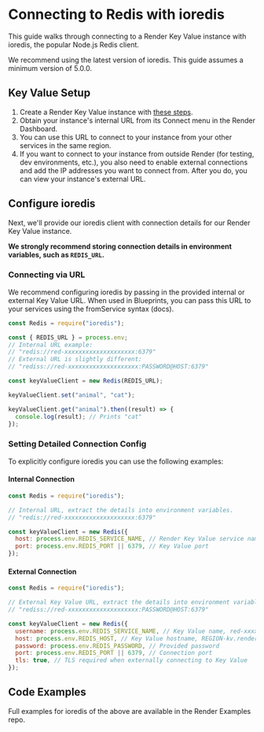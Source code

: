 # Connecting to Redis with ioredis

This guide walks through connecting to a Render Key Value instance with ioredis, the popular Node.js Redis client.

We recommend using the latest version of ioredis. This guide assumes a minimum version of 5.0.0.

## Key Value Setup

1. Create a Render Key Value instance with [these steps](render-key-value.md#create-your-key-value-instance).
2. Obtain your instance's internal URL from its Connect menu in the Render Dashboard.
3. You can use this URL to connect to your instance from your other services in the same region.
4. If you want to connect to your instance from outside Render (for testing, dev environments, etc.), you also need to enable external connections and add the IP addresses you want to connect from. After you do, you can view your instance's external URL.

## Configure ioredis

Next, we'll provide our ioredis client with connection details for our Render Key Value instance.

**We strongly recommend storing connection details in environment variables, such as `REDIS_URL`.**

### Connecting via URL

We recommend configuring ioredis by passing in the provided internal or external Key Value URL. When used in Blueprints, you can pass this URL to your services using the fromService syntax (docs).

```javascript
const Redis = require("ioredis");

const { REDIS_URL } = process.env;
// Internal URL example:
// "redis://red-xxxxxxxxxxxxxxxxxxxx:6379"
// External URL is slightly different:
// "rediss://red-xxxxxxxxxxxxxxxxxxxx:PASSWORD@HOST:6379"

const keyValueClient = new Redis(REDIS_URL);

keyValueClient.set("animal", "cat");

keyValueClient.get("animal").then((result) => {
  console.log(result); // Prints "cat"
});
```

### Setting Detailed Connection Config

To explicitly configure ioredis you can use the following examples:

#### Internal Connection

```javascript
const Redis = require("ioredis");

// Internal URL, extract the details into environment variables.
// "redis://red-xxxxxxxxxxxxxxxxxxxx:6379"

const keyValueClient = new Redis({
  host: process.env.REDIS_SERVICE_NAME, // Render Key Value service name, red-xxxxxxxxxxxxxxxxxxxx
  port: process.env.REDIS_PORT || 6379, // Key Value port
});
```

#### External Connection

```javascript
const Redis = require("ioredis");

// External Key Value URL, extract the details into environment variables.
// "rediss://red-xxxxxxxxxxxxxxxxxxxx:PASSWORD@HOST:6379"

const keyValueClient = new Redis({
  username: process.env.REDIS_SERVICE_NAME, // Key Value name, red-xxxxxxxxxxxxxxxxxxxx
  host: process.env.REDIS_HOST, // Key Value hostname, REGION-kv.render.com
  password: process.env.REDIS_PASSWORD, // Provided password
  port: process.env.REDIS_PORT || 6379, // Connection port
  tls: true, // TLS required when externally connecting to Key Value
});
```

## Code Examples

Full examples for ioredis of the above are available in the Render Examples repo.